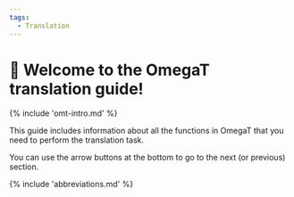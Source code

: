 ```yaml
---
tags:
  - Translation
---
```


<!-- # Translation -->

<style>
a.md-footer__link--prev[aria-label^="Previous:"],
.md-nav__icon
{
  display: none !important;
}
</style>

# 👋 Welcome to the OmegaT translation guide!

<!-- section: omegat intro -->
{% include 'omt-intro.md' %}

This guide includes information about all the functions in OmegaT that you need to perform the translation task. 

You can use the arrow buttons at the bottom to go to the next (or previous) section.

{% include 'abbreviations.md' %}